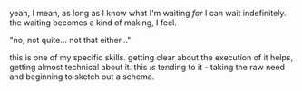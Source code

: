 yeah, I mean, as long as I know what I'm waiting *for* I can wait indefinitely. the waiting becomes a kind of making, I feel.

"no, not quite... not that either..."

this is one of my specific skills. getting clear about the execution of it helps, getting almost technical about it. this *is* tending to it - taking the raw need and beginning to sketch out a schema.
